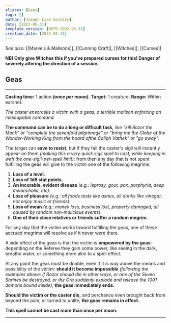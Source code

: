 ```yaml
---
aliases: [Geas]
tags: []
author: [Joseph Liao Gormley]
date: [2022-05-31]
template_version: [NOTE-2022-03-17]
creation_date: [2022-05-31]
---
```

*See also:* [[Marvels & Malisons]], [[Cunning Craft]], [[Witches]], [[Curses]]

**NB! Only give Witches this if you've prepared curses for this! Danger of severely altering the direction of a session.**
## Geas
___
**Casting time:** 1 action ***(once per moon).***
**Target:** 1 creature.
**Range:** Within earshot.

*The caster ensorcells a victim with a geas, a terrible malison enforcing an inescapable command.*

**The command can be to do a long or difficult task,** *like "kill Razor the Monk" or "complete the sevenfold pilgrimage" or "bring me the Globe of the Wonder-Working King from the hoard ofthe Caliph Vathek" or "go away".*

The target can **save to resist**, but if they fail the caster's sigil will instantly appear on them *(making this a very quick sigil spell to cast, while keeping in with the one-sigil-per-spell limit):* from then any day that is not spent fulfilling the geas will give to the victim one of the following megrims:
1) **Loss of a level.**
2) **Loss of 1d6 stat points.**
3) **An incurable, evident disease** *(e.g.: leprosy, gout, pox, porphyria, deep melancholia, etc).*
4) **Loss of pleasure** *(e.g.: all foods taste like ashes, all drinks like vinegar, not enjoy music or friends).*
5) **Loss of mean** *(e.g.: money loss, business lost, property damaged, all caused by random non-malicious events).*
6) **One of their close relatives or friends suffer a random megrim.**

For any day that the victim works toward fulfilling the geas, one of these accrued megrims will resolve as if it never were there.

A side effect of the geas is that the victim is **empowered by the geas**: depending on the Referee they gain some power, like seeing in the dark, breathe water, or something more akin to a spell effect.

At any point the geas must be doable, even if it is way above the means and possibility of the victim: **should it become impossible** *(following the examples above: if Razor should die in other ways, or one of the Seven Shrines be destroyed, or the Orb suddenly explode and release the 1001 demons bound inside),* **the geas immediately ends.**

**Should the victim or the caster die,** and perchance even brought back from beyond the pale, or turned to unlife, **the geas remains in effect.**

**This spell cannot be cast more than once per moon.**
___
